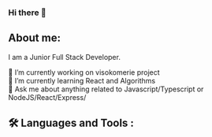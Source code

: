 ### Hi there 👋

## About me:
I am a Junior Full Stack Developer.

🔭  I’m currently working on visokomerie project  
🌱  I’m currently learning React and Algorithms  
💬  Ask me about anything related to Javascript/Typescript or NodeJS/React/Express/  

## :hammer_and_wrench: Languages and Tools :
